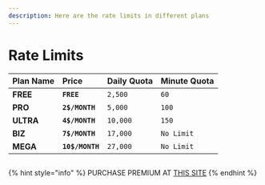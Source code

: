 ```yaml
---
description: Here are the rate limits in different plans
---
```


# Rate Limits

| **Plan Name** | **Price** | **Daily Quota** | **Minute Quota** |
| :--- | :--- | :--- | :--- |
| **FREE** | **`FREE`** | `2,500` | `60` |
| **PRO** | **`2$/MONTH`** | `5,000` | `100` |
| **ULTRA** | **`4$/MONTH`** | `10,000` | `150` |
| **BIZ** | **`7$/MONTH`** | `17,000` | `No Limit` |
| **MEGA** | **`10$/MONTH`** | `27,000` | `No Limit` |

## 

{% hint style="info" %}
PURCHASE PREMIUM AT [THIS SITE](https://u.pgamerx.com/premium)
{% endhint %}

